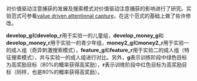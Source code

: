 对价值驱动注意捕获的发展及搜索模式对价值驱动注意捕获的影响进行了研究。实验范式可参看[value driven attentional capture](https://www.ncbi.nlm.nih.gov/pmc/articles/PMC3121816/)，在这个范式的基础上做了些许修改。

**develop_g**和**develop_r**用于实验一的儿童组，**develop_money_g**和**develop_money_r**用于实验一的青少年组，**money2_g**和**money2_r**用于实验一的成人组（奇异刺激搜索模式），**feature_g**和**feature_r**用于实验二的成人组（特征搜索模式），并与实验一的成人组进行对比。另外，**g**表示训练阶段中绿色目标为高奖励目标（80%的概率获得高奖励），**r**表示训练阶段中红色目标为高奖励目标（同样，也是80%的概率获得高奖励）。
